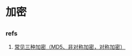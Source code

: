 # 加密

##

### refs

1. [常见三种加密（MD5、非对称加密，对称加密）](https://www.cnblogs.com/shoshana-kong/p/10934550.html)
